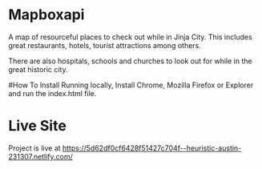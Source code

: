 # Mapboxapi
A map of resourceful places to check out while in Jinja City. This includes great restaurants, hotels, tourist attractions among others.

There are also hospitals, schools and churches to look out for while in the great historic city.

#How To Install
Running locally, Install Chrome, Mozilla Firefox or Explorer  and run the index.html file.

# Live Site

Project is live at https://5d62df0cf6428f51427c704f--heuristic-austin-231307.netlify.com/
